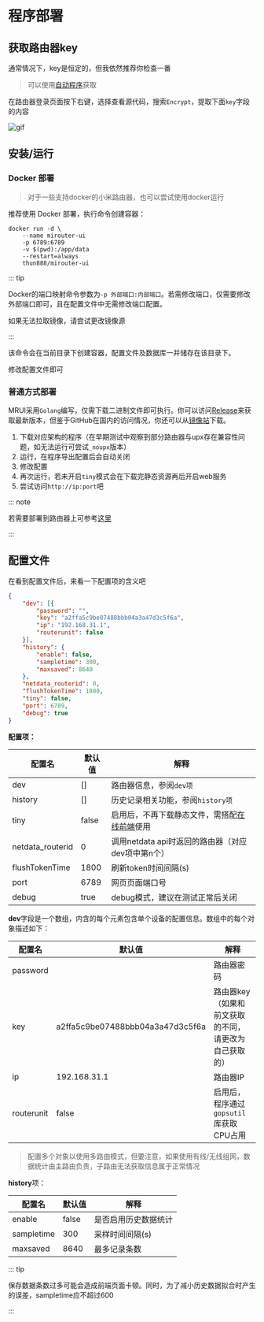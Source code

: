 #  程序部署

## 获取路由器key

通常情况下，key是恒定的，但我依然推荐你检查一番

> 可以使用[自动程序](/tools/mikvivator)获取

在路由器登录页面按下右键，选择查看源代码，搜索`Encrypt`，提取下面`key`字段的内容

![gif](https://onep.hzchu.top/mount/pic/myself/2024/07/669b68a8b244f.gif)

## 安装/运行

### Docker 部署

> 对于一些支持docker的小米路由器，也可以尝试使用docker运行

推荐使用 Docker 部署，执行命令创建容器：

```
docker run -d \
    --name mirouter-ui
	-p 6789:6789
    -v $(pwd):/app/data
    --restart=always
    thun888/mirouter-ui
```

::: tip

Docker的端口映射命令参数为`-p 外部端口:内部端口`。若需修改端口，仅需要修改外部端口即可，且在配置文件中无需修改端口配置。

如果无法拉取镜像，请尝试更改镜像源

 :::

该命令会在当前目录下创建容器，配置文件及数据库一并储存在该目录下。

修改配置文件即可

### 普通方式部署

MRUI采用`Golang`编写，仅需下载二进制文件即可执行。你可以访问[Release](https://github.com/Mirouterui/mirouter-ui/releases/)来获取最新版本，但鉴于GitHub在国内的访问情况，你还可以从[镜像站](https://mrui-api.hzchu.top/down/)下载。

1. 下载对应架构的程序（在早期测试中观察到部分路由器与upx存在兼容性问题，如无法运行可尝试`_noupx`版本）
2. 运行，在程序导出配置后会自动关闭
3. 修改配置
4. 再次运行，若未开启`tiny`模式会在下载完静态资源再后开启web服务
5. 尝试访问`http://ip:port`吧

::: note

若需要部署到路由器上可参考[这里](/guide/deploytorouter.md)

 :::

## 配置文件

在看到配置文件后，来看一下配置项的含义吧

```json
{
    "dev": [{
        "password": "",
        "key": "a2ffa5c9be07488bbb04a3a47d3c5f6a",
        "ip": "192.168.31.1",
        "routerunit": false
    }],
    "history": {
        "enable": false,
        "sampletime": 300,
        "maxsaved": 8640
    },
    "netdata_routerid": 0,
    "flushTokenTime": 1800,
    "tiny": false,
    "port": 6789,
    "debug": true
}
```

**配置项：**

| 配置名           | 默认值 | 解释                                                         |
| ---------------- | ------ | ------------------------------------------------------------ |
| dev              | []     | 路由器信息，参阅`dev项`                                      |
| history          | []     | 历史记录相关功能，参阅`history项`                            |
| tiny             | false  | 启用后，不再下载静态文件，需搭配[在线前端](http://mrui-web.hzchu.top/)使用 |
| netdata_routerid | 0      | 调用netdata api时返回的路由器（对应dev项中第n个）            |
| flushTokenTime   | 1800   | 刷新token时间间隔(s)                                         |
| port             | 6789   | 网页页面端口号                                               |
| debug            | true   | debug模式，建议在测试正常后关闭                              |

**dev**字段是一个数组，内含的每个元素包含单个设备的配置信息。数组中的每个对象描述如下：

| 配置名     | 默认值                           | 解释                                                  |
| ---------- | -------------------------------- | ----------------------------------------------------- |
| password   |                                  | 路由器密码                                            |
| key        | a2ffa5c9be07488bbb04a3a47d3c5f6a | 路由器key（如果和前文获取的不同，请更改为自己获取的） |
| ip         | 192.168.31.1                     | 路由器IP                                              |
| routerunit | false                            | 启用后，程序通过`gopsutil`库获取CPU占用               |

> 配置多个对象以使用多路由模式，但要注意，如果使用有线/无线组网，数据统计由主路由负责，子路由无法获取信息属于正常情况

**history**项：

| 配置名     | 默认值 | 解释                 |
| ---------- | ------ | -------------------- |
| enable     | false  | 是否启用历史数据统计 |
| sampletime | 300    | 采样时间间隔(s)      |
| maxsaved   | 8640   | 最多记录条数         |

::: tip

保存数据条数过多可能会造成前端页面卡顿。同时，为了减小历史数据拟合时产生的误差，sampletime应不超过600

 :::
